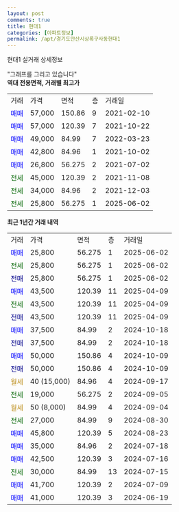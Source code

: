 ```yaml
---
layout: post
comments: true
title: 현대1
categories: [아파트정보]
permalink: /apt/경기도안산시상록구사동현대1
---
```


현대1 실거래 상세정보

<script type="text/javascript">
  google.charts.load('current', {'packages':['line', 'corechart']});
  google.charts.setOnLoadCallback(drawChart);

  function drawChart() {
    var data = new google.visualization.DataTable();
    data.addColumn('date', '거래일');
    data.addColumn('number', "매매");
    data.addColumn('number', "전세");
    data.addColumn('number', "전매");

    data.addRows([[new Date(Date.parse("2025-06-02")), 25800, null, null], [new Date(Date.parse("2025-06-02")), null, 25800, null], [new Date(Date.parse("2025-06-02")), null, null, 25800], [new Date(Date.parse("2025-04-09")), 43500, null, null], [new Date(Date.parse("2025-04-09")), null, 43500, null], [new Date(Date.parse("2025-04-09")), null, null, 43500], [new Date(Date.parse("2024-10-18")), 37500, null, null], [new Date(Date.parse("2024-10-18")), null, null, 37500], [new Date(Date.parse("2024-10-09")), 50000, null, null], [new Date(Date.parse("2024-10-09")), null, null, 50000], [new Date(Date.parse("2024-09-17")), null, null, null], [new Date(Date.parse("2024-09-05")), null, 19000, null], [new Date(Date.parse("2024-09-04")), null, null, null], [new Date(Date.parse("2024-08-30")), null, 27000, null], [new Date(Date.parse("2024-08-23")), 45800, null, null], [new Date(Date.parse("2024-07-18")), 35000, null, null], [new Date(Date.parse("2024-07-16")), 42500, null, null], [new Date(Date.parse("2024-07-15")), null, 30000, null], [new Date(Date.parse("2024-07-09")), 41700, null, null], [new Date(Date.parse("2024-06-19")), 41000, null, null]]);

    var options = {
      hAxis: {
        format: 'yyyy/MM/dd'
      },    
      lineWidth: 0,
      pointsVisible: true,    
      title: '최근 1년간 유형별 실거래가 분포',
      legend: { position: 'bottom' }
    };

    var formatter = new google.visualization.NumberFormat({pattern:'###,###'} );
    formatter.format(data, 1);
    formatter.format(data, 2);
    
    setTimeout(function() {
        var chart = new google.visualization.LineChart(document.getElementById('columnchart_material'));
        chart.draw(data, (options));
        document.getElementById('loading').style.display = 'none';
    }, 200);
  }
</script>


<div id="loading" style="z-index:20; display: block; margin-left: 0px">"그래프를 그리고 있습니다"</div>
<div id="columnchart_material" style="width: 95%; margin-left: 0px; display: block"></div>
<!-- contents start -->
<b>역대 전용면적, 거래별 최고가</b>
<table class="sortable">
    <tr>
      <td>거래</td>
      <td>가격</td>
      <td>면적</td>
      <td>층</td>
      <td>거래일</td>
    </tr>
        <tr>
          <td><a style="color: blue">매매</a></td>
          <td>57,000</td>
          <td>150.86</td>
          <td>9</td>
          <td>2021-02-10</td>
        </tr>            <tr>
          <td><a style="color: blue">매매</a></td>
          <td>57,000</td>
          <td>120.39</td>
          <td>7</td>
          <td>2021-10-22</td>
        </tr>            <tr>
          <td><a style="color: blue">매매</a></td>
          <td>49,000</td>
          <td>84.99</td>
          <td>7</td>
          <td>2022-03-23</td>
        </tr>            <tr>
          <td><a style="color: blue">매매</a></td>
          <td>42,800</td>
          <td>84.96</td>
          <td>1</td>
          <td>2021-10-02</td>
        </tr>            <tr>
          <td><a style="color: blue">매매</a></td>
          <td>26,800</td>
          <td>56.275</td>
          <td>2</td>
          <td>2021-07-02</td>
        </tr>        
        <tr>
              <td><a style="color: darkgreen">전세</a></td>
              <td>45,000</td>
              <td>120.39</td>
              <td>2</td>
              <td>2021-11-08</td>
            </tr>            <tr>
              <td><a style="color: darkgreen">전세</a></td>
              <td>34,000</td>
              <td>84.96</td>
              <td>2</td>
              <td>2021-12-03</td>
            </tr>            <tr>
              <td><a style="color: darkgreen">전세</a></td>
              <td>25,800</td>
              <td>56.275</td>
              <td>1</td>
              <td>2025-06-02</td>
            </tr>        
    
</table>

<b>최근 1년간 거래 내역</b>

<table class="sortable">
    <tr>
      <td>거래</td>
      <td>가격</td>
      <td>면적</td>
      <td>층</td>
      <td>거래일</td>
    </tr>
    <tr>
      <td><a style="color: blue">매매</a></td>
      <td>25,800</td>
      <td>56.275</td>
      <td>1</td>
      <td>2025-06-02</td>
    </tr>          <tr>
      <td><a style="color: darkgreen">전세</a></td>
      <td>25,800</td>
      <td>56.275</td>
      <td>1</td>
      <td>2025-06-02</td>
    </tr>          <tr>
      <td><a style="color: darkblue">전매</a></td>
      <td>25,800</td>
      <td>56.275</td>
      <td>1</td>
      <td>2025-06-02</td>
    </tr>          <tr>
      <td><a style="color: blue">매매</a></td>
      <td>43,500</td>
      <td>120.39</td>
      <td>11</td>
      <td>2025-04-09</td>
    </tr>          <tr>
      <td><a style="color: darkgreen">전세</a></td>
      <td>43,500</td>
      <td>120.39</td>
      <td>11</td>
      <td>2025-04-09</td>
    </tr>          <tr>
      <td><a style="color: darkblue">전매</a></td>
      <td>43,500</td>
      <td>120.39</td>
      <td>11</td>
      <td>2025-04-09</td>
    </tr>          <tr>
      <td><a style="color: blue">매매</a></td>
      <td>37,500</td>
      <td>84.99</td>
      <td>2</td>
      <td>2024-10-18</td>
    </tr>          <tr>
      <td><a style="color: darkblue">전매</a></td>
      <td>37,500</td>
      <td>84.99</td>
      <td>2</td>
      <td>2024-10-18</td>
    </tr>          <tr>
      <td><a style="color: blue">매매</a></td>
      <td>50,000</td>
      <td>150.86</td>
      <td>4</td>
      <td>2024-10-09</td>
    </tr>          <tr>
      <td><a style="color: darkblue">전매</a></td>
      <td>50,000</td>
      <td>150.86</td>
      <td>4</td>
      <td>2024-10-09</td>
    </tr>          <tr>
      <td><a style="color: darkgoldenrod">월세</a></td>
      <td>40 (15,000)</td>
      <td>84.96</td>
      <td>4</td>
      <td>2024-09-17</td>
    </tr>          <tr>
      <td><a style="color: darkgreen">전세</a></td>
      <td>19,000</td>
      <td>56.275</td>
      <td>2</td>
      <td>2024-09-05</td>
    </tr>          <tr>
      <td><a style="color: darkgoldenrod">월세</a></td>
      <td>50 (8,000)</td>
      <td>84.99</td>
      <td>4</td>
      <td>2024-09-04</td>
    </tr>          <tr>
      <td><a style="color: darkgreen">전세</a></td>
      <td>27,000</td>
      <td>84.99</td>
      <td>9</td>
      <td>2024-08-30</td>
    </tr>          <tr>
      <td><a style="color: blue">매매</a></td>
      <td>45,800</td>
      <td>120.39</td>
      <td>5</td>
      <td>2024-08-23</td>
    </tr>          <tr>
      <td><a style="color: blue">매매</a></td>
      <td>35,000</td>
      <td>84.96</td>
      <td>2</td>
      <td>2024-07-18</td>
    </tr>          <tr>
      <td><a style="color: blue">매매</a></td>
      <td>42,500</td>
      <td>120.39</td>
      <td>3</td>
      <td>2024-07-16</td>
    </tr>          <tr>
      <td><a style="color: darkgreen">전세</a></td>
      <td>30,000</td>
      <td>84.99</td>
      <td>13</td>
      <td>2024-07-15</td>
    </tr>          <tr>
      <td><a style="color: blue">매매</a></td>
      <td>41,700</td>
      <td>120.39</td>
      <td>2</td>
      <td>2024-07-09</td>
    </tr>          <tr>
      <td><a style="color: blue">매매</a></td>
      <td>41,000</td>
      <td>120.39</td>
      <td>3</td>
      <td>2024-06-19</td>
    </tr>      </table>
<!-- contents end -->    


